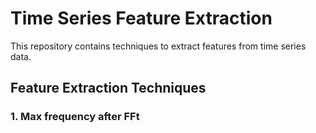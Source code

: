 # Time Series Feature Extraction
This repository contains techniques to extract features from time series data.

## Feature Extraction Techniques

### 1. Max frequency after FFt 
